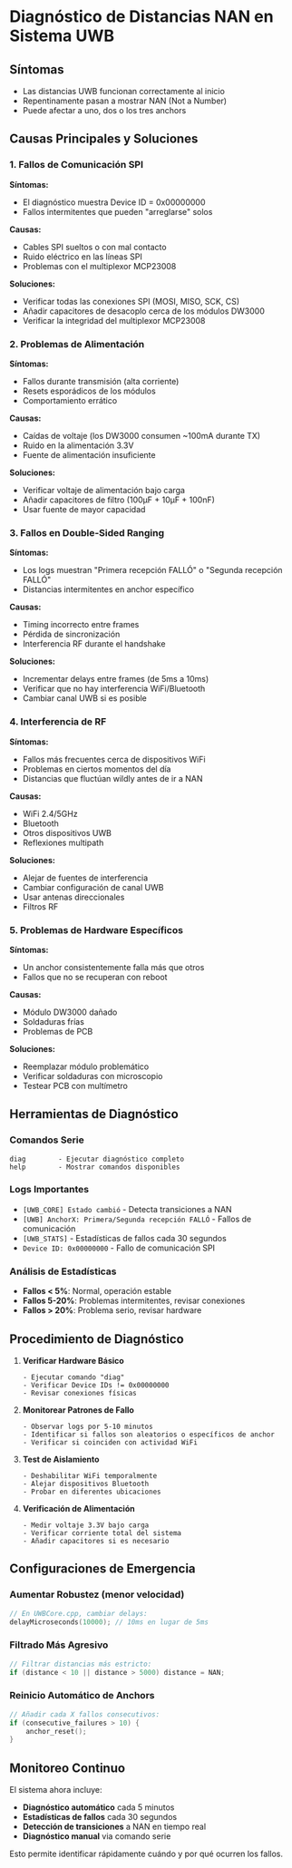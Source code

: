 # Diagnóstico de Distancias NAN en Sistema UWB

## Síntomas
- Las distancias UWB funcionan correctamente al inicio
- Repentinamente pasan a mostrar NAN (Not a Number)
- Puede afectar a uno, dos o los tres anchors

## Causas Principales y Soluciones

### 1. Fallos de Comunicación SPI
**Síntomas:**
- El diagnóstico muestra Device ID = 0x00000000
- Fallos intermitentes que pueden "arreglarse" solos

**Causas:**
- Cables SPI sueltos o con mal contacto
- Ruido eléctrico en las líneas SPI
- Problemas con el multiplexor MCP23008

**Soluciones:**
- Verificar todas las conexiones SPI (MOSI, MISO, SCK, CS)
- Añadir capacitores de desacoplo cerca de los módulos DW3000
- Verificar la integridad del multiplexor MCP23008

### 2. Problemas de Alimentación
**Síntomas:**
- Fallos durante transmisión (alta corriente)
- Resets esporádicos de los módulos
- Comportamiento errático

**Causas:**
- Caídas de voltaje (los DW3000 consumen ~100mA durante TX)
- Ruido en la alimentación 3.3V
- Fuente de alimentación insuficiente

**Soluciones:**
- Verificar voltaje de alimentación bajo carga
- Añadir capacitores de filtro (100µF + 10µF + 100nF)
- Usar fuente de mayor capacidad

### 3. Fallos en Double-Sided Ranging
**Síntomas:**
- Los logs muestran "Primera recepción FALLÓ" o "Segunda recepción FALLÓ"
- Distancias intermitentes en anchor específico

**Causas:**
- Timing incorrecto entre frames
- Pérdida de sincronización
- Interferencia RF durante el handshake

**Soluciones:**
- Incrementar delays entre frames (de 5ms a 10ms)
- Verificar que no hay interferencia WiFi/Bluetooth
- Cambiar canal UWB si es posible

### 4. Interferencia de RF
**Síntomas:**
- Fallos más frecuentes cerca de dispositivos WiFi
- Problemas en ciertos momentos del día
- Distancias que fluctúan wildly antes de ir a NAN

**Causas:**
- WiFi 2.4/5GHz
- Bluetooth
- Otros dispositivos UWB
- Reflexiones multipath

**Soluciones:**
- Alejar de fuentes de interferencia
- Cambiar configuración de canal UWB
- Usar antenas direccionales
- Filtros RF

### 5. Problemas de Hardware Específicos
**Síntomas:**
- Un anchor consistentemente falla más que otros
- Fallos que no se recuperan con reboot

**Causas:**
- Módulo DW3000 dañado
- Soldaduras frías
- Problemas de PCB

**Soluciones:**
- Reemplazar módulo problemático
- Verificar soldaduras con microscopio
- Testear PCB con multímetro

## Herramientas de Diagnóstico

### Comandos Serie
```
diag        - Ejecutar diagnóstico completo
help        - Mostrar comandos disponibles
```

### Logs Importantes
- `[UWB_CORE] Estado cambió` - Detecta transiciones a NAN
- `[UWB] AnchorX: Primera/Segunda recepción FALLÓ` - Fallos de comunicación
- `[UWB_STATS]` - Estadísticas de fallos cada 30 segundos
- `Device ID: 0x00000000` - Fallo de comunicación SPI

### Análisis de Estadísticas
- **Fallos < 5%**: Normal, operación estable
- **Fallos 5-20%**: Problemas intermitentes, revisar conexiones
- **Fallos > 20%**: Problema serio, revisar hardware

## Procedimiento de Diagnóstico

1. **Verificar Hardware Básico**
   ```
   - Ejecutar comando "diag"
   - Verificar Device IDs != 0x00000000
   - Revisar conexiones físicas
   ```

2. **Monitorear Patrones de Fallo**
   ```
   - Observar logs por 5-10 minutos
   - Identificar si fallos son aleatorios o específicos de anchor
   - Verificar si coinciden con actividad WiFi
   ```

3. **Test de Aislamiento**
   ```
   - Deshabilitar WiFi temporalmente
   - Alejar dispositivos Bluetooth
   - Probar en diferentes ubicaciones
   ```

4. **Verificación de Alimentación**
   ```
   - Medir voltaje 3.3V bajo carga
   - Verificar corriente total del sistema
   - Añadir capacitores si es necesario
   ```

## Configuraciones de Emergencia

### Aumentar Robustez (menor velocidad)
```cpp
// En UWBCore.cpp, cambiar delays:
delayMicroseconds(10000); // 10ms en lugar de 5ms
```

### Filtrado Más Agresivo
```cpp
// Filtrar distancias más estricto:
if (distance < 10 || distance > 5000) distance = NAN;
```

### Reinicio Automático de Anchors
```cpp
// Añadir cada X fallos consecutivos:
if (consecutive_failures > 10) {
    anchor_reset();
}
```

## Monitoreo Continuo

El sistema ahora incluye:
- **Diagnóstico automático** cada 5 minutos
- **Estadísticas de fallos** cada 30 segundos  
- **Detección de transiciones** a NAN en tiempo real
- **Diagnóstico manual** via comando serie

Esto permite identificar rápidamente cuándo y por qué ocurren los fallos.
